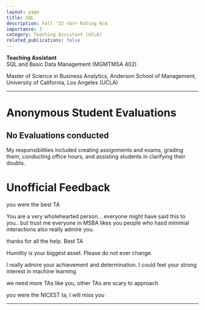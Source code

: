 ```yaml
---
layout: page
title: SQL
description: Fall '22 <br> Rating N/A
importance: 3
category: Teaching Assistant (UCLA)
related_publications: false
---
```


**Teaching Assistant** <br>
SQL and Basic Data Management (MGMTMSA 402) <br>

Master of Science in Business Analytics, Anderson School of Management, University of California, Los Angeles (UCLA)


---

Anonymous Student Evaluations
======

No Evaluations conducted
--- 

My responsibilities included creating assignments and exams, grading them, conducting office hours, and assisting students in clarifying their doubts.


Unofficial Feedback
======

you were the best TA

You are a very wholehearted person... everyone might have said this to you.. but trust me everyone in MSBA likes you
people who hasd minimial interactions also really admire you. 

thanks for all the help. Best TA 

Humility is your biggest asset. Please do not ever change.

I really admire your achievement and determination. I could feel your strong interest in machine learning

we need more TAs like you, other TAs are scary to approach

you were the NICEST ta, I will miss you

---


